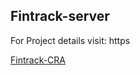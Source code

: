 ## Fintrack-server

For Project details visit: https

[Fintrack-CRA](https://github.com/kaushalendra-pandey/finTrack-CRA)